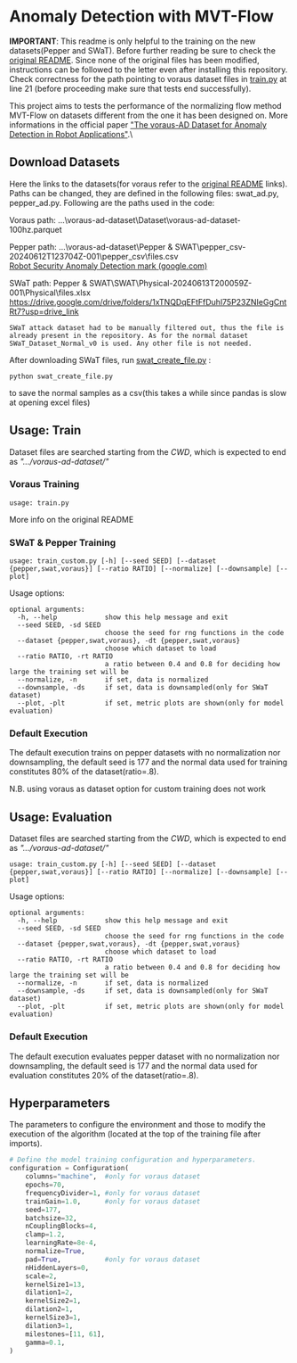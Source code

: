 # Anomaly Detection with MVT-Flow

**IMPORTANT**: This readme is only helpful to the training on the new datasets(Pepper and SWaT). Before further reading be sure to check the [original README](originalREADME.md). Since none of the original files has been modified, instructions can be followed to the letter even after installing this repository. Check correctness for the path pointing to voraus dataset files in [train.py](train.py) at line 21 (before proceeding make sure that tests end successfully).

This project aims to tests the performance of the normalizing flow method MVT-Flow on datasets different from the one it has been designed on. More informations in the official paper ["The voraus-AD Dataset for Anomaly Detection in Robot Applications"](https://arxiv.org/pdf/2311.04765.pdf).\


## Download Datasets
Here the links to the datasets(for voraus refer to the [original README](originalREADME.md) links). Paths can be changed, they are defined in the following files: swat_ad.py, pepper_ad.py. Following are the paths used in the code:


Voraus path: ...\voraus-ad-dataset\Dataset\voraus-ad-dataset-100hz.parquet

Pepper path: ...\voraus-ad-dataset\Pepper & SWAT\pepper_csv-20240612T123704Z-001\pepper_csv\files.csv\
[Robot Security Anomaly Detection mark (google.com)](https://sites.google.com/diag.uniroma1.it/robsec-data)

SWaT path: Pepper & SWAT\SWAT\Physical-20240613T200059Z-001\Physical\files.xlsx\
https://drive.google.com/drive/folders/1xTNQDqEFtFfDuhl75P23ZNIeGgCntRt7?usp=drive_link

```
SWaT attack dataset had to be manually filtered out, thus the file is already present in the repository. As for the normal dataset SWaT_Dataset_Normal_v0 is used. Any other file is not needed.
```

After downloading SWaT files, run [swat_create_file.py](swat_create_file.py) : 
```
python swat_create_file.py
```
to save the normal samples as a csv(this takes a while since pandas is slow at opening excel files)

## Usage: Train

Dataset files are searched starting from the *CWD*, which is expected to end as *".../voraus-ad-dataset/"*

### Voraus Training
```
usage: train.py
```
More info on the original README

### SWaT & Pepper Training

```
usage: train_custom.py [-h] [--seed SEED] [--dataset {pepper,swat,voraus}] [--ratio RATIO] [--normalize] [--downsample] [--plot]
```

Usage options:

```
optional arguments:
  -h, --help            show this help message and exit
  --seed SEED, -sd SEED
                        choose the seed for rng functions in the code
  --dataset {pepper,swat,voraus}, -dt {pepper,swat,voraus}
                        choose which dataset to load
  --ratio RATIO, -rt RATIO
                        a ratio between 0.4 and 0.8 for deciding how large the training set will be
  --normalize, -n       if set, data is normalized
  --downsample, -ds     if set, data is downsampled(only for SWaT dataset)
  --plot, -plt          if set, metric plots are shown(only for model evaluation)
```

### Default Execution
The default execution trains on pepper datasets with no normalization nor downsampling, the default seed is 177 and the normal data used for training constitutes 80% of the dataset(ratio=.8).

N.B. using voraus as dataset option for custom training does not work


## Usage: Evaluation
Dataset files are searched starting from the *CWD*, which is expected to end as *".../voraus-ad-dataset/"*

```
usage: train_custom.py [-h] [--seed SEED] [--dataset {pepper,swat,voraus}] [--ratio RATIO] [--normalize] [--downsample] [--plot]
```

Usage options:

```
optional arguments:
  -h, --help            show this help message and exit
  --seed SEED, -sd SEED
                        choose the seed for rng functions in the code
  --dataset {pepper,swat,voraus}, -dt {pepper,swat,voraus}
                        choose which dataset to load
  --ratio RATIO, -rt RATIO
                        a ratio between 0.4 and 0.8 for deciding how large the training set will be
  --normalize, -n       if set, data is normalized
  --downsample, -ds     if set, data is downsampled(only for SWaT dataset)
  --plot, -plt          if set, metric plots are shown(only for model evaluation)
```

### Default Execution
The default execution evaluates pepper dataset with no normalization nor downsampling, the default seed is 177 and the normal data used for evaluation constitutes 20% of the dataset(ratio=.8).

## Hyperparameters
The parameters to configure the environment and those to modify the execution of the algorithm (located at the top of the training file after imports).

```python
# Define the model training configuration and hyperparameters.
configuration = Configuration(
    columns="machine",  #only for voraus dataset
    epochs=70,
    frequencyDivider=1, #only for voraus dataset
    trainGain=1.0,      #only for voraus dataset
    seed=177,
    batchsize=32,
    nCouplingBlocks=4,
    clamp=1.2,
    learningRate=8e-4,
    normalize=True,    
    pad=True,           #only for voraus dataset
    nHiddenLayers=0,
    scale=2,
    kernelSize1=13,
    dilation1=2,
    kernelSize2=1,
    dilation2=1,
    kernelSize3=1,
    dilation3=1,
    milestones=[11, 61],
    gamma=0.1,
)
```
    
